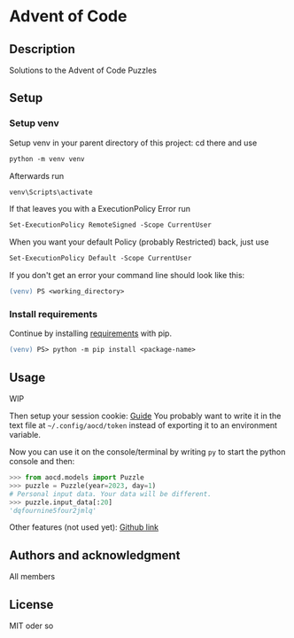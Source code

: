 # Advent of Code

## Description

Solutions to the Advent of Code Puzzles

## Setup

### Setup venv

Setup venv in your parent directory of this project:
cd there and use

```ps
python -m venv venv
```

Afterwards run

```ps
venv\Scripts\activate
```

If that leaves you with a ExecutionPolicy Error run

```ps
Set-ExecutionPolicy RemoteSigned -Scope CurrentUser
```

When you want your default Policy (probably Restricted) back, just use

```ps
Set-ExecutionPolicy Default -Scope CurrentUser
```

If you don't get an error your command line should look like this:

```ps
(venv) PS <working_directory>
```

### Install requirements

Continue by installing [requirements](requirements.txt) with pip.

```ps
(venv) PS> python -m pip install <package-name>
```

## Usage

WIP

Then setup your session cookie: [Guide](https://github.com/wimglenn/advent-of-code-wim/issues/1)
You probably want to write it in the text file at `~/.config/aocd/token` instead of exporting it to an environment variable.

Now you can use it on the console/terminal by writing `py` to start the python console and then:

```python
>>> from aocd.models import Puzzle
>>> puzzle = Puzzle(year=2023, day=1)
# Personal input data. Your data will be different.
>>> puzzle.input_data[:20]
'dqfournine5four2jmlq'
```

Other features (not used yet): [Github link](https://github.com/wimglenn/advent-of-code-data)

## Authors and acknowledgment
All members

## License
MIT oder so
